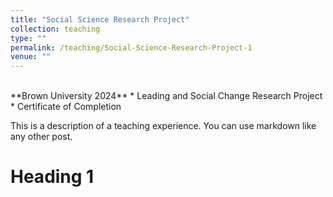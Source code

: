 ```yaml
---
title: "Social Science Research Project"
collection: teaching
type: ""
permalink: /teaching/Social-Science-Research-Project-1
venue: ""
---
```

<br>
**Brown University 2024**
  * Leading and Social Change Research Project
  * Certificate of Completion



This is a description of a teaching experience. You can use markdown like any other post.

Heading 1
======


